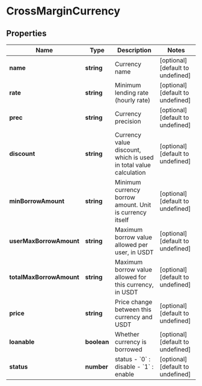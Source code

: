 # CrossMarginCurrency

## Properties

Name | Type | Description | Notes
------------ | ------------- | ------------- | -------------
**name** | **string** | Currency name | [optional] [default to undefined]
**rate** | **string** | Minimum lending rate (hourly rate) | [optional] [default to undefined]
**prec** | **string** | Currency precision | [optional] [default to undefined]
**discount** | **string** | Currency value discount, which is used in total value calculation | [optional] [default to undefined]
**minBorrowAmount** | **string** | Minimum currency borrow amount. Unit is currency itself | [optional] [default to undefined]
**userMaxBorrowAmount** | **string** | Maximum borrow value allowed per user, in USDT | [optional] [default to undefined]
**totalMaxBorrowAmount** | **string** | Maximum borrow value allowed for this currency, in USDT | [optional] [default to undefined]
**price** | **string** | Price change between this currency and USDT | [optional] [default to undefined]
**loanable** | **boolean** | Whether currency is borrowed | [optional] [default to undefined]
**status** | **number** | status  - &#x60;0&#x60; : disable  - &#x60;1&#x60; : enable | [optional] [default to undefined]

